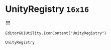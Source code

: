 # UnityRegistry `16x16`
<img src="/img/UnityRegistry.png" width=16 height=16>

``` CSharp
EditorGUIUtility.IconContent("UnityRegistry")
```
```
UnityRegistry
```
